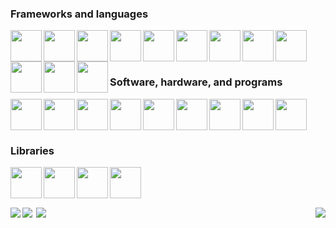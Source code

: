 <div>
  <div>
  
  ### Frameworks and languages
  <a href="https://angular.dev/"><img align="left" width="50px" src="https://cdn.jsdelivr.net/gh/devicons/devicon/icons/angularjs/angularjs-original.svg" /></a>
  <a href="https://dotnet.microsoft.com/en-us/apps/aspnet/web-apps/blazor"><img align="left" width="50px" src="https://cdn.jsdelivr.net/gh/devicons/devicon@latest/icons/blazor/blazor-original.svg" /></a>
  <a href="https://dotnet.microsoft.com/en-us/apps/aspnet"><img align="left" width="50px" src="https://cdn.jsdelivr.net/gh/devicons/devicon@latest/icons/dotnetcore/dotnetcore-original.svg" /></a>
  <a href="https://getbootstrap.com/"><img align="left" width="50px" src="https://cdn.jsdelivr.net/gh/devicons/devicon@latest/icons/bootstrap/bootstrap-original.svg" /></a>
  <a href="https://dotnet.microsoft.com/en-us/languages/csharp"><img align="left" width="50px" src="https://cdn.jsdelivr.net/gh/devicons/devicon/icons/csharp/csharp-original.svg" /></a>
  <a href="https://www.java.com/en/"><img align="left" width="50px" src="https://cdn.jsdelivr.net/gh/devicons/devicon/icons/java/java-original.svg" /></a>
  <a href="https://www.python.org/"><img align="left" width="50px" src="https://cdn.jsdelivr.net/gh/devicons/devicon/icons/python/python-original.svg" /></a>
  <a href="https://www.typescriptlang.org/"><img align="left" width="50px" src="https://cdn.jsdelivr.net/gh/devicons/devicon@latest/icons/typescript/typescript-original.svg" /></a>
  <a href="https://www.javascript.com/"><img align="left" width="50px" src="https://cdn.jsdelivr.net/gh/devicons/devicon/icons/javascript/javascript-original.svg" /></a>
  <a href="https://en.wikipedia.org/wiki/HTML"><img align="left" width="50px" src="https://cdn.jsdelivr.net/gh/devicons/devicon/icons/html5/html5-original.svg" /></a>
  <a href="https://en.wikipedia.org/wiki/CSS"><img align="left" width="50px" src="https://cdn.jsdelivr.net/gh/devicons/devicon/icons/css3/css3-original.svg" /></a>
  <a href="https://sass-lang.com/"><img align="left" width="50px" src="https://cdn.jsdelivr.net/gh/devicons/devicon/icons/sass/sass-original.svg" /></a>
  <br />
  <br />
  
  </div>
  
  #
  
  <div>
  
  ### Software, hardware, and programs
  <a href="https://code.visualstudio.com/"><img align="left" width="50px" src="https://cdn.jsdelivr.net/gh/devicons/devicon@latest/icons/vscode/vscode-original.svg" /></a>
  <a href="https://visualstudio.microsoft.com/"><img align="left" width="50px" src="https://cdn.jsdelivr.net/gh/devicons/devicon@latest/icons/visualstudio/visualstudio-original.svg" /></a>
  <a href="https://www.jetbrains.com/"><img align="left" width="50px" src="https://cdn.jsdelivr.net/gh/devicons/devicon/icons/jetbrains/jetbrains-original.svg" /></a>
  <a href="https://github.com/"><img align="left" width="50px" src="https://cdn.jsdelivr.net/gh/devicons/devicon@latest/icons/github/github-original.svg" /></a>
  <a href="https://git-scm.com/"><img align="left" width="50px" src="https://cdn.jsdelivr.net/gh/devicons/devicon/icons/git/git-original.svg" /></a>
  <a href="https://about.gitlab.com/"><img align="left" width="50px" src="https://cdn.jsdelivr.net/gh/devicons/devicon/icons/gitlab/gitlab-original.svg" /></a>
  <a href="https://www.gnu.org/software/bash/"><img align="left" width="50px" src="https://cdn.jsdelivr.net/gh/devicons/devicon@latest/icons/bash/bash-original.svg" /></a>
  <a href="https://www.chiark.greenend.org.uk/~sgtatham/putty/"><img align="left" width="50px" src="https://cdn.jsdelivr.net/gh/devicons/devicon@latest/icons/putty/putty-original.svg" /></a>
  <a href="https://www.raspberrypi.com/"><img align="left" width="50px" src="https://cdn.jsdelivr.net/gh/devicons/devicon@latest/icons/raspberrypi/raspberrypi-original.svg" /></a>
  <br />
  <br />
  
  </div>

  #
  
  ### Libraries
  
  <a href="https://material.angular.io/"><img align="left" width="50px" src="https://cdn.jsdelivr.net/gh/devicons/devicon@latest/icons/angularmaterial/angularmaterial-original.svg" /></a>
  <a href="https://rxjs.dev/"><img align="left" width="50px" src="https://cdn.jsdelivr.net/gh/devicons/devicon@latest/icons/rxjs/rxjs-original.svg" /></a>
  <a href="https://jquery.com/"><img align="left" width="50px" src="https://cdn.jsdelivr.net/gh/devicons/devicon@latest/icons/jquery/jquery-plain-wordmark.svg" /></a>
  <a href="https://discord.js.org/"><img align="left" width="50px" src="https://cdn.jsdelivr.net/gh/devicons/devicon@latest/icons/discordjs/discordjs-original.svg" /></a>
  <br />
  <br />
  
  </div>

  <br/>

  <div>
    <img align="left" src="https://github-readme-stats.vercel.app/api/top-langs/?username=Jocelyn409&theme=transparent&layout=donut&hide_border=true&hide=Javascript,CSS,HTML,Racket,Makefile&custom_title=Most&nbsp;Used&nbsp;Languages" />
    <img align="right" src="https://github-readme-stats.vercel.app/api/top-langs/?username=Jocelyn409&theme=transparent&layout=donut&hide_border=true&hide=Java,Python,C,Racket,Makefile,c%23&custom_title=Most&nbsp;Used&nbsp;Web&nbsp;Languages" />
  </div>
  
  <div style="display: flex; flex-direction: row;">
    <a href="https://github.com/Jocelyn409/Assembly-Compiler"><img align="left" src="https://github-readme-stats.vercel.app/api/pin/?username=Jocelyn409&repo=Assembly-Compiler&theme=transparent&border_color=30363d" /></a>
    <a href="https://github.com/Jocelyn409/Shank-Interpreter"><img align="right" src="https://github-readme-stats.vercel.app/api/pin/?username=Jocelyn409&repo=Shank-Interpreter&theme=transparent&border_color=30363d" /></a>
  </div>
  
</div>
